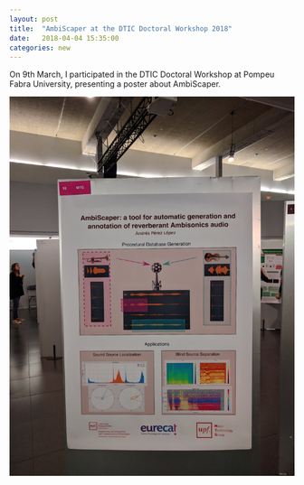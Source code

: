 ```yaml
---
layout: post
title:  "AmbiScaper at the DTIC Doctoral Workshop 2018"
date:   2018-04-04 15:35:00
categories: new
---
```


On 9th March, I participated in the DTIC Doctoral Workshop at Pompeu Fabra University, presenting a poster about AmbiScaper.

![ambiscaper_posterA](https://github.com/andresperezlopez/andresperezlopez.github.io/blob/master/_posts/ambiscaper_dtic_workshop.jpg "AmbiScaper Poster")

